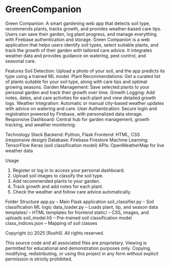 # GreenCompanion
Green Companion: A smart gardening web app that detects soil type, recommends plants, tracks growth, and provides weather-based care tips. Users can save their garden, log plant progress, and manage everything with Firebase authentication and storage.
Green Companion is a web application that helps users identify soil types, select suitable plants, and track the growth of their garden with tailored care advice. It integrates weather data and provides guidance on watering, pest control, and seasonal care.

Features
Soil Detection: Upload a photo of your soil, and the app predicts its type using a trained ML model.
Plant Recommendations: Get a curated list of plants suitable for your soil type, along with care tips and optimal growing seasons.
Garden Management: Save selected plants to your personal garden and track their growth over time.
Growth Logging: Add notes, dates, and care activities for each plant and view detailed growth logs.
Weather Integration: Automatic or manual city-based weather updates with advice on watering and care.
User Authentication: Secure login and registration powered by Firebase, with personalized data storage.
Responsive Dashboard: Central hub for garden management, growth tracking, and weather monitoring.


Technology Stack
Backend: Python, Flask
Frontend: HTML, CSS (responsive design)
Database: Firebase Firestore
Machine Learning: TensorFlow Keras (soil classification model)
APIs: OpenWeatherMap for live weather data

Usage
1. Register or log in to access your personal dashboard.
2. Upload soil images to classify the soil type.
3. Add recommended plants to your garden.
4. Track growth and add notes for each plant.
5. Check the weather and follow care advice automatically.



Folder Structure
app.py – Main Flask application
soil_classifier.py – Soil classification ML logic
data_loader.py – Loads plant, tip, and season data
templates/ – HTML templates for frontend
static/ – CSS, images, and uploads
soil_model.h5 – Pre-trained soil classification model
class_indices.json – Mapping of soil classes


Copyright (c) 2025 [Rushil]. All rights reserved.

This source code and all associated files are proprietary. Viewing is permitted for educational and demonstration purposes only. Copying, modifying, redistributing, or using this project in any form without explicit permission is strictly prohibited.
